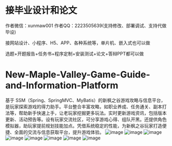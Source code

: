 # 接毕业设计和论文
作者微信：xunmaw001  作者QQ：2223505639(支持修改、部署调试、支持代做毕设)

接网站设计、小程序、H5、APP、各种系统等，单片机、嵌入式也可以做

选题+开题报告+任务书+程序定制+安装测试+论文+答辩PPT都可以做
# New-Maple-Valley-Game-Guide-and-Information-Platform
基于 SSM（Spring、SpringMVC、MyBatis）的新枫之谷游戏攻略与信息平台，是玩家探索游戏的得力助手。平台整合丰富攻略，如职业养成、任务通关、副本打法等，帮助新手快速上手，让老玩家挖掘更多玩法。实时更新游戏资讯，包括版本更新、活动预告等。设有玩家交流社区，可分享游戏心得、组队开黑。还提供角色模拟器，助玩家提前规划技能加点。凭借系统稳定的性能，为新枫之谷玩家打造便捷、全面的交流与信息获取平台，提升游戏体验。 
![image](https://github.com/user-attachments/assets/bb4175b9-d6a5-4a1a-b7bf-53de35482d1e)
![image](https://github.com/user-attachments/assets/1b3b94fa-49ca-4bc4-8c68-5f1063f429a0)
![image](https://github.com/user-attachments/assets/ad676e23-75fd-40c9-86da-8bebf3a61001)
![image](https://github.com/user-attachments/assets/104e7001-7fd6-4c89-98fb-83699a97a3bf)
![image](https://github.com/user-attachments/assets/88de6ceb-e2a7-4241-8759-fe32d07b1a68)
![image](https://github.com/user-attachments/assets/0961fbfb-ffb9-426c-a72a-cd340ad68462)
![image](https://github.com/user-attachments/assets/2c539b6d-da7f-4abd-98f1-4d0c4a0c3f93)
![image](https://github.com/user-attachments/assets/6cadcc73-8ed8-40bf-9821-4194b93295bc)
